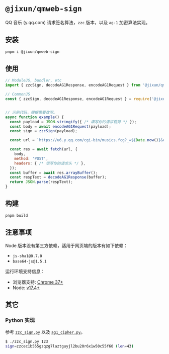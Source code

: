 # `@jixun/qmweb-sign`

QQ 音乐 (y.qq.com) 请求签名算法，`zzc` 版本，以及 `ag-1` 加密算法实现。

## 安装

```bash
pnpm i @jixun/qmweb-sign
```

## 使用

```js
// ModuleJS, bundler, etc
import { zzcSign, decodeAG1Response, encodeAG1Request } from '@jixun/qmweb-sign';

// CommonJS
const { zzcSign, decodeAG1Response, encodeAG1Request } = require('@jixun/qmweb-sign');


// 示例代码，根据需要改写。
async function example() {
  const payload = JSON.stringify({ /* 填写你的请求载荷 */ });
  const body = await encodeAG1Request(payload);
  const sign = zzcSign(payload);

  const url = `https://u6.y.qq.com/cgi-bin/musics.fcg?_=${Date.now()}&encoding=ag-1&sign=${sign}`;

  const res = await fetch(url, {
    body,
    method: 'POST',
    headers: { /* 填写你的请求头 */ },
  });
  const buffer = await res.arrayBuffer();
  const respText = decodeAG1Response(buffer);
  return JSON.parse(respText);
}
```

## 构建

```bash
pnpm build
```

## 注意事项

Node 版本没有第三方依赖，适用于网页端的版本有如下依赖：

- `js-sha1@0.7.0`
- `base64-js@1.5.1`

运行环境支持信息：

- 浏览器支持: [Chrome 37+](https://caniuse.com/mdn-api_subtlecrypto)
- Node: [v17.4+](https://nodejs.org/docs/latest-v22.x/api/crypto.html#cryptosubtle)

## 其它

### Python 实现

参考 [`zzc_sign.py`](./qmweb/zzc_sign.py) 以及 [`ag1_cipher.py`](./qmweb/ag1_cipher.py)。

```bash
$ ./zzc_sign.py 123
sign=zzcec1b555gzqzg7laztguyjl2bu20r6x1w50c55f60 (len=43)
```
